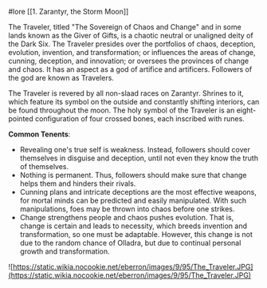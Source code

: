 #lore [[1. Zarantyr, the Storm Moon]]

The Traveler, titled "The Sovereign of Chaos and Change" and in some lands known as the Giver of Gifts, is a chaotic neutral or unaligned deity of the Dark Six. The Traveler presides over the portfolios of chaos, deception, evolution, invention, and transformation; or influences the areas of change, cunning, deception, and innovation; or oversees the provinces of change and chaos. It has an aspect as a god of artifice and artificers. Followers of the god are known as Travelers.

The Traveler is revered by all non-slaad races on Zarantyr. Shrines to it, which feature its symbol on the outside and constantly shifting interiors, can be found throughout the moon. The holy symbol of the Traveler is an eight-pointed configuration of four crossed bones, each inscribed with runes.

**Common Tenents**:

- Revealing one's true self is weakness. Instead, followers should cover themselves in disguise and deception, until not even they know the truth of themselves.
- Nothing is permanent. Thus, followers should make sure that change helps them and hinders their rivals.
- Cunning plans and intricate deceptions are the most effective weapons, for mortal minds can be predicted and easily manipulated. With such manipulations, foes may be thrown into chaos before one strikes.
- Change strengthens people and chaos pushes evolution. That is, change is certain and leads to necessity, which breeds invention and transformation, so one must be adaptable. However, this change is not due to the random chance of Olladra, but due to continual personal growth and transformation.

![https://static.wikia.nocookie.net/eberron/images/9/95/The_Traveler.JPG](https://static.wikia.nocookie.net/eberron/images/9/95/The_Traveler.JPG)